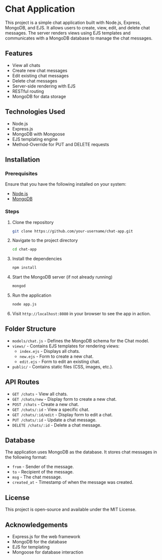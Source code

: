 # Chat Application

This project is a simple chat application built with Node.js, Express, MongoDB, and EJS. It allows users to create, view, edit, and delete chat messages. The server renders views using EJS templates and communicates with a MongoDB database to manage the chat messages.

## Features

- View all chats
- Create new chat messages
- Edit existing chat messages
- Delete chat messages
- Server-side rendering with EJS
- RESTful routing
- MongoDB for data storage

## Technologies Used

- Node.js
- Express.js
- MongoDB with Mongoose
- EJS templating engine
- Method-Override for PUT and DELETE requests

## Installation

### Prerequisites
Ensure that you have the following installed on your system:

- [Node.js](https://nodejs.org/)
- [MongoDB](https://www.mongodb.com/)

### Steps

1. Clone the repository
   ```bash
   git clone https://github.com/your-username/chat-app.git
   ```

2. Navigate to the project directory
   ```bash
   cd chat-app
   ```

3. Install the dependencies
   ```bash
   npm install
   ```

4. Start the MongoDB server (if not already running)
   ```bash
   mongod
   ```

5. Run the application
   ```bash
   node app.js
   ```

6. Visit `http://localhost:8080` in your browser to see the app in action.

## Folder Structure

- `models/chat.js` - Defines the MongoDB schema for the Chat model.
- `views/` - Contains EJS templates for rendering views:
  - `index.ejs` - Displays all chats.
  - `new.ejs` - Form to create a new chat.
  - `edit.ejs` - Form to edit an existing chat.
- `public/` - Contains static files (CSS, images, etc.).

## API Routes

- `GET /chats` - View all chats.
- `GET /chats/new` - Display form to create a new chat.
- `POST /chats` - Create a new chat.
- `GET /chats/:id` - View a specific chat.
- `GET /chats/:id/edit` - Display form to edit a chat.
- `PUT /chats/:id` - Update a chat message.
- `DELETE /chats/:id` - Delete a chat message.

## Database

The application uses MongoDB as the database. It stores chat messages in the following format:

- `from` - Sender of the message.
- `to` - Recipient of the message.
- `msg` - The chat message.
- `created_at` - Timestamp of when the message was created.

## License

This project is open-source and available under the MIT License.

## Acknowledgements

- Express.js for the web framework
- MongoDB for the database
- EJS for templating
- Mongoose for database interaction

